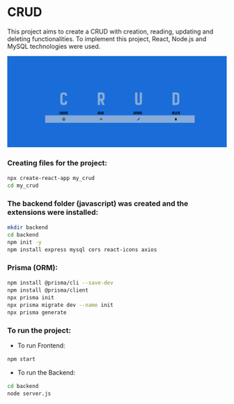 # CRUD

This project aims to create a CRUD with creation, reading, updating and deleting functionalities. To implement this project, React, Node.js and MySQL technologies were used.

![Image CRUD](./images/CRUD.png)

### Creating files for the project:
```bash
npx create-react-app my_crud 
cd my_crud
```

### The backend folder (javascript) was created and the extensions were installed:
```bash
mkdir backend
cd backend 
npm init -y 
npm install express mysql cors react-icons axios
```
### Prisma (ORM):
```bash
npm install @prisma/cli --save-dev
npm install @prisma/client
npx prisma init
npx prisma migrate dev --name init
npx prisma generate
```

### To run the project:

- To run Frontend:
```bash
npm start
```
- To run the Backend: 
```bash
cd backend
node server.js
```


